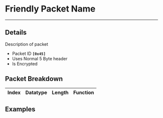 # Friendly Packet Name #

---


## Details ##

Description of packet
  * Packet ID **`[0x45]`**
  * Uses Normal 5 Byte header
  * Is Encrypted

## Packet Breakdown ##
| Index | Datatype | Length | Function |
|:------|:---------|:-------|:---------|

## Examples ##